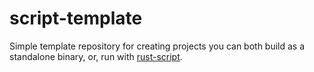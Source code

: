# script-template
Simple template repository for creating projects you can both build as a standalone binary, or, run with [rust-script](https://rust-script.org/#installation).
